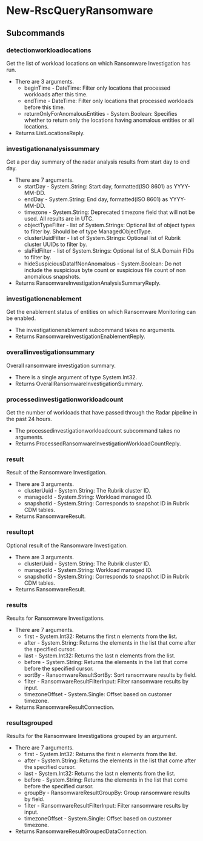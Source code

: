 # New-RscQueryRansomware
## Subcommands
### detectionworkloadlocations
Get the list of workload locations on which Ransomware Investigation has run.

- There are 3 arguments.
    - beginTime - DateTime: Filter only locations that processed workloads after this time.
    - endTime - DateTime: Filter only locations that processed workloads before this time.
    - returnOnlyForAnomalousEntities - System.Boolean: Specifies whether to return only the locations having anomalous entities or all locations.
- Returns ListLocationsReply.
### investigationanalysissummary
Get a per day summary of the radar analysis results from start day to end day.

- There are 7 arguments.
    - startDay - System.String: Start day, formatted(ISO 8601) as YYYY-MM-DD.
    - endDay - System.String: End day, formatted(ISO 8601) as YYYY-MM-DD.
    - timezone - System.String: Deprecated timezone field that will not be used. All results are in UTC.
    - objectTypeFilter - list of System.Strings: Optional list of object types to filter by. Should be of type ManagedObjectType.
    - clusterUuidFilter - list of System.Strings: Optional list of Rubrik cluster UUIDs to filter by.
    - slaFidFilter - list of System.Strings: Optional list of SLA Domain FIDs to filter by.
    - hideSuspiciousDataIfNonAnomalous - System.Boolean: Do not include the suspicious byte count or suspicious file count of non anomalous snapshots.
- Returns RansomwareInvestigationAnalysisSummaryReply.
### investigationenablement
Get the enablement status of entities on which Ransomware Monitoring can be enabled.

- The investigationenablement subcommand takes no arguments.
- Returns RansomwareInvestigationEnablementReply.
### overallinvestigationsummary
Overall ransomware investigation summary.

- There is a single argument of type System.Int32.
- Returns OverallRansomwareInvestigationSummary.
### processedinvestigationworkloadcount
Get the number of workloads that have passed through the Radar pipeline in the past 24 hours.

- The processedinvestigationworkloadcount subcommand takes no arguments.
- Returns ProcessedRansomwareInvestigationWorkloadCountReply.
### result
Result of the Ransomware Investigation.

- There are 3 arguments.
    - clusterUuid - System.String: The Rubrik cluster ID.
    - managedId - System.String: Workload managed ID.
    - snapshotId - System.String: Corresponds to snapshot ID in Rubrik CDM tables.
- Returns RansomwareResult.
### resultopt
Optional result of the Ransomware Investigation.

- There are 3 arguments.
    - clusterUuid - System.String: The Rubrik cluster ID.
    - managedId - System.String: Workload managed ID.
    - snapshotId - System.String: Corresponds to snapshot ID in Rubrik CDM tables.
- Returns RansomwareResult.
### results
Results for Ransomware Investigations.

- There are 7 arguments.
    - first - System.Int32: Returns the first n elements from the list.
    - after - System.String: Returns the elements in the list that come after the specified cursor.
    - last - System.Int32: Returns the last n elements from the list.
    - before - System.String: Returns the elements in the list that come before the specified cursor.
    - sortBy - RansomwareResultSortBy: Sort ransomware results by field.
    - filter - RansomwareResultFilterInput: Filter ransomware results by input.
    - timezoneOffset - System.Single: Offset based on customer timezone.
- Returns RansomwareResultConnection.
### resultsgrouped
Results for the Ransomware Investigations grouped by an argument.

- There are 7 arguments.
    - first - System.Int32: Returns the first n elements from the list.
    - after - System.String: Returns the elements in the list that come after the specified cursor.
    - last - System.Int32: Returns the last n elements from the list.
    - before - System.String: Returns the elements in the list that come before the specified cursor.
    - groupBy - RansomwareResultGroupBy: Group ransomware results by field.
    - filter - RansomwareResultFilterInput: Filter ransomware results by input.
    - timezoneOffset - System.Single: Offset based on customer timezone.
- Returns RansomwareResultGroupedDataConnection.
